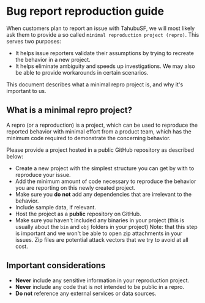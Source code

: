 # Bug report reproduction guide

When customers plan to report an issue with TahubuSF, we will most likely ask them to provide a so called `minimal reproduction project (repro)`.
This serves two purposes:

- It helps issue reporters validate their assumptions by trying to recreate the behavior in a new project.
- It helps eliminate ambiguity and speeds up investigations. We may also be able to provide workarounds in certain scenarios.

This document describes what a minimal repro project is, and why it's important to us.

## What is a minimal repro project?

A repro (or a reproduction) is a project, which can be used to reproduce the reported behavior with minimal effort from a product team, which has the minimum code required to demonstrate the concerning behavior.

Please provide a project hosted in a public GitHub repository as described below:

- Create a new project with the simplest structure you can get by with to reproduce your issue.
- Add the minimum amount of code necessary to reproduce the behavior you are reporting on this newly created project.
- Make sure you **do not** add any dependencies that are irrelevant to the behavior.
- Include sample data, if relevant.
- Host the project as a **public** repository on GitHub.
- Make sure you haven't included any binaries in your project (this is usually about the `bin` and `obj` folders in your project)
  Note: that this step is important and we won't be able to open zip attachments in your issues.
  Zip files are potential attack vectors that we try to avoid at all cost.
  
## Important considerations

- **Never** include any sensitive information in your reproduction project.
- **Never** include any code that is not intended to be public in a repro.
- **Do not** reference any external services or data sources.
